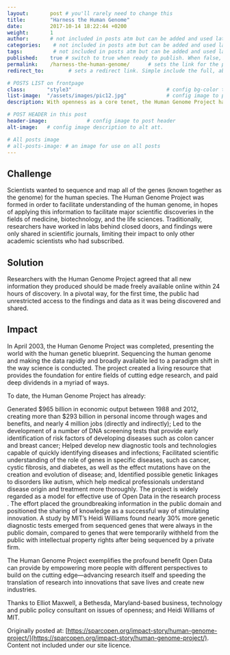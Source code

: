 ```yaml
---
layout:       post # you'll rarely need to change this
title:        "Harness the Human Genome"
date:         2017-10-14 18:22:44 +0200
weight:       1
author:       # not included in posts atm but can be added and used later
categories:    # not included in posts atm but can be added and used later
tags:          # not included in posts atm but can be added and used later
published:    true # switch to true when ready to publish. When false, you can check your links and share drafts using the github file for this page e.g https://github.com/sparcopen/open-to/blob/master/_posts/2017-04-10-welcome-to-jekyll.markdown
permalink:    /harness-the-human-genome/      # sets the link for the post. E.g permalink: /battle-disease/
redirect_to:        # sets a redirect link. Simple include the full, absolute link you want below

# POSTS LIST on frontpage
class:       "style3"                               # config bg-color to post list card (1 to 5)
list-image:  "/assets/images/pic12.jpg"             # config image to post list card (1 to 15 are generic colors and will fit with anything used if no images can be found)
description: With openness as a core tenet, the Human Genome Project has led to breakthroughs & better lives.

# POST HEADER in this post
header-image:             # config image to post header
alt-image:   # config image description to alt att.

# All posts image
# all-posts-image: # an image for use on all posts
---
```

## Challenge

Scientists wanted to sequence and map all of the genes (known together as the genome) for the human species. The Human Genome Project was formed in order to facilitate understanding of the human genome, in hopes of applying this information to facilitate major scientific discoveries in the fields of medicine, biotechnology, and the life sciences. Traditionally, researchers have worked in labs behind closed doors, and findings were only shared in scientific journals, limiting their impact to only other academic scientists who had subscribed.

## Solution

Researchers with the Human Genome Project agreed that all new information they produced should be made freely available online within 24 hours of discovery. In a pivotal way, for the first time, the public had unrestricted access to the findings and data as it was being discovered and shared.

## Impact

In April 2003, the Human Genome Project was completed, presenting the world with the human genetic blueprint. Sequencing the human genome and making the data rapidly and broadly available led to a paradigm shift in the way science is conducted. The project created a living resource that provides the foundation for entire fields of cutting edge research, and paid deep dividends in a myriad of ways.

To date, the Human Genome Project has already:

Generated $965 billion in economic output between 1988 and 2012, creating more than $293 billion in personal income through wages and benefits, and nearly 4 million jobs (directly and indirectly);
Led to the development of a number of DNA screening tests that provide early identification of risk factors of developing diseases such as colon cancer and breast cancer;
Helped develop new diagnostic tools and technologies capable of quickly identifying diseases and infections;
Facilitated scientific understanding of the role of genes in specific diseases, such as cancer, cystic fibrosis, and diabetes, as well as the effect mutations have on the creation and evolution of disease; and,
Identified possible genetic linkages to disorders like autism, which help medical professionals understand disease origin and treatment more thoroughly.
The project is widely regarded as a model for effective use of Open Data in the research process . The effort placed the groundbreaking information in the public domain and positioned the sharing of knowledge as a successful way of stimulating innovation. A study by MIT’s Heidi Williams found nearly 30% more genetic diagnostic tests emerged from sequenced genes that were always in the public domain, compared to genes that were temporarily withheld from the public with intellectual property rights after being sequenced by a private firm.

The Human Genome Project exemplifies the profound benefit Open Data can provide by empowering more people with different perspectives to build on the cutting edge—advancing research itself and speeding the translation of research into innovations that save lives and create new industries.

Thanks to Elliot Maxwell, a Bethesda, Maryland-based business, technology and public policy consultant on issues of openness; and Heidi Williams of MIT.

Originally posted at:
[https://sparcopen.org/impact-story/human-genome-project/](https://sparcopen.org/impact-story/human-genome-project/). Content not included under our site licence.
